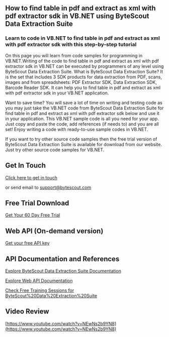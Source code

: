 ## How to find table in pdf and extract as xml with pdf extractor sdk in VB.NET using ByteScout Data Extraction Suite

### Learn to code in VB.NET to find table in pdf and extract as xml with pdf extractor sdk with this step-by-step tutorial

On this page you will learn from code samples for programming in VB.NET.Writing of the code to find table in pdf and extract as xml with pdf extractor sdk in VB.NET can be executed by programmers of any level using ByteScout Data Extraction Suite. What is ByteScout Data Extraction Suite? It is the set that includes 3 SDK products for data extraction from PDF, scans, images and from spreadsheets: PDF Extractor SDK, Data Extraction SDK, Barcode Reader SDK. It can help you to find table in pdf and extract as xml with pdf extractor sdk in your VB.NET application.

Want to save time? You will save a lot of time on writing and testing code as you may just take the VB.NET code from ByteScout Data Extraction Suite for find table in pdf and extract as xml with pdf extractor sdk below and use it in your application. This VB.NET sample code is all you need for your app. Just copy and paste the code, add references (if needs to) and you are all set! Enjoy writing a code with ready-to-use sample codes in VB.NET.

If you want to try other source code samples then the free trial version of ByteScout Data Extraction Suite is available for download from our website. Just try other source code samples for VB.NET.

## Get In Touch

[Click here to get in touch](https://bytescout.zendesk.com/hc/en-us/requests/new?subject=ByteScout%20Data%20Extraction%20Suite%20Question)

or send email to [support@bytescout.com](mailto:support@bytescout.com?subject=ByteScout%20Data%20Extraction%20Suite%20Question) 

## Free Trial Download

[Get Your 60 Day Free Trial](https://bytescout.com/download/web-installer?utm_source=github-readme)

## Web API (On-demand version)

[Get your free API key](https://pdf.co/documentation/api?utm_source=github-readme)

## API Documentation and References

[Explore ByteScout Data Extraction Suite Documentation](https://bytescout.com/documentation/index.html?utm_source=github-readme)

[Explore Web API Documentation](https://pdf.co/documentation/api?utm_source=github-readme)

[Check Free Training Sessions for ByteScout%20Data%20Extraction%20Suite](https://academy.bytescout.com/)

## Video Review

[https://www.youtube.com/watch?v=NEwNs2b9YN8](https://www.youtube.com/watch?v=NEwNs2b9YN8)